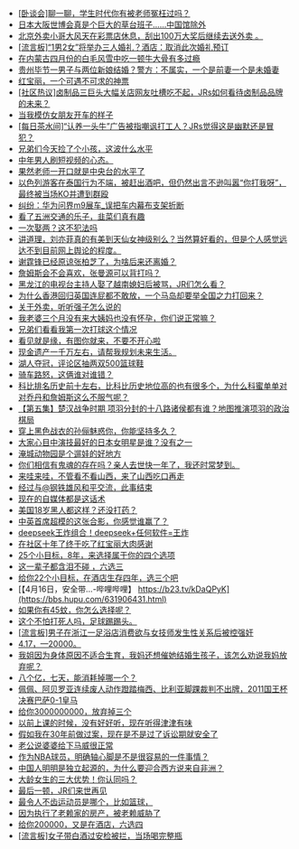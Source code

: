 + [[卧谈会]聊一聊，学生时代你有被老师冤枉过吗？](https://bbs.hupu.com/631909768.html)
+ [日本大阪世博会真是个巨大的草台班子......中国馆除外](https://bbs.hupu.com/631908800.html)
+ [北京外卖小哥大风天在彩票店休息，刮出100万大奖后继续去送外卖 。](https://bbs.hupu.com/631901727.html)
+ [[流言板]“1男2女”将举办三人婚礼？酒店：取消此次婚礼预订](https://bbs.hupu.com/631896136.html)
+ [在内蒙古四月份的白毛风雪中吃一顿牛大骨有多过瘾](https://bbs.hupu.com/631907053.html)
+ [贵州毕节一男子与两位新娘结婚？警方：不属实，一个是前妻一个是未婚妻](https://bbs.hupu.com/631898747.html)
+ [红宝丽，一个可遇不可求的神票](https://bbs.hupu.com/631902769.html)
+ [[社区热议]卤制品三巨头大幅关店网友吐槽吃不起，JRs如何看待卤制品品牌的未来？](https://bbs.hupu.com/631905636.html)
+ [当我模仿女朋友开车的样子](https://bbs.hupu.com/631902387.html)
+ [[每日茶水间]“认养一头牛”广告被指嘲讽打工人？JRs觉得这是幽默还是冒犯？](https://bbs.hupu.com/631897503.html)
+ [兄弟们今天捡了个小孩，这波什么水平](https://bbs.hupu.com/631909751.html)
+ [中年男人刷短视频的心态。](https://bbs.hupu.com/631911896.html)
+ [果然老师一开口就是中央台的水平了](https://bbs.hupu.com/631908930.html)
+ [以色列游客在泰国行为不端，被赶出酒吧，但仍然出言不逊叫嚣“你打我呀”，最终被当场KO并遭到群殴 ​](https://bbs.hupu.com/631903975.html)
+ [纠纷：华为问界m9展车_误把车内幕布支架折断](https://bbs.hupu.com/631910561.html)
+ [看了五洲交通的乐子，韭菜们真有趣](https://bbs.hupu.com/631910398.html)
+ [一次娶两？这不犯法吗](https://bbs.hupu.com/631895798.html)
+ [讲道理，刘亦菲真的有美到天仙女神级别么？当然算好看的，但是个人感觉远达不到目前网上舆论的程度。](https://bbs.hupu.com/631910118.html)
+ [谢霆锋已经原谅张柏芝了，为啥后来还离婚？](https://bbs.hupu.com/631910147.html)
+ [詹姆斯会不会喜欢，张曼源可以背打吗？](https://bbs.hupu.com/631910723.html)
+ [黑龙江的电视台主持人娶了越南媳妇后被骂，JR们怎么看？](https://bbs.hupu.com/631909836.html)
+ [为什么香港回归英国连屁都不敢放，一个马岛却要举全国之力打回来？](https://bbs.hupu.com/631903275.html)
+ [关于外卖，听听强子怎么说的](https://bbs.hupu.com/631899261.html)
+ [我老婆三个月没有来大姨妈也没有怀孕，你们说正常嘛？](https://bbs.hupu.com/631908920.html)
+ [兄弟们看看我第一次打球这个情况](https://bbs.hupu.com/631895114.html)
+ [看见就是缘，有图你就来，不要不开心啦](https://bbs.hupu.com/631902866.html)
+ [现金遗产一千万左右，请帮我规划未来生活。](https://bbs.hupu.com/631903125.html)
+ [湖人夺冠，评论区抽两双500篮球鞋](https://bbs.hupu.com/631904751.html)
+ [骑车路怒，这俩谁对谁错？](https://bbs.hupu.com/631906516.html)
+ [科比排名历史前十左右，比科比历史地位高的也有很多个，为什么科蜜单单对对乔丹和詹姆斯这么不服气呢？](https://bbs.hupu.com/631907851.html)
+ [【第五集】楚汉战争时期 项羽分封的十八路诸侯都有谁？地图推演项羽的政治棋局](https://bbs.hupu.com/631902040.html)
+ [穿上黑色战衣的孙俪魅惑你，你能坚持多久？](https://bbs.hupu.com/631909173.html)
+ [大家心目中演技最好的日本女明星是谁？没有之一](https://bbs.hupu.com/631909195.html)
+ [淹城动物园是个遛娃的好地方](https://bbs.hupu.com/631904590.html)
+ [你们相信有鬼魂的存在吗？亲人去世快一年了，我还时常梦到。](https://bbs.hupu.com/631908732.html)
+ [来哇来哇，不管看不看山西，来了山西吃口再走](https://bbs.hupu.com/631907832.html)
+ [经过与@钢铁雄风和平交流，此事结束](https://bbs.hupu.com/631907389.html)
+ [现在的自媒体都是这话术](https://bbs.hupu.com/631901112.html)
+ [美国18岁黑人都这样？还没打药？](https://bbs.hupu.com/631907246.html)
+ [中英首席超模的这张合影，你感觉谁赢了？](https://bbs.hupu.com/631907768.html)
+ [deepseek王炸组合！deepseek+任何软件=王炸](https://bbs.hupu.com/631893829.html)
+ [在社区十年了终于吃了红宝丽大肉感谢](https://bbs.hupu.com/631906956.html)
+ [25个小目标，8年，来选择属于你的四个选项](https://bbs.hupu.com/631907747.html)
+ [这一辈子都含泪不碰 ，六选三](https://bbs.hupu.com/631907025.html)
+ [给你22个小目标，在酒店生存四年，选三个吧](https://bbs.hupu.com/631907171.html)
+ [【4月16日，安全带…-哔哩哔哩】 https://b23.tv/kDaQPyK](https://bbs.hupu.com/631906431.html)
+ [如果你有45蚊，你怎么选择呢？](https://bbs.hupu.com/631906991.html)
+ [这个不怕打死人吗，足球踢踢头。](https://bbs.hupu.com/631906879.html)
+ [[流言板]男子在浙江一足浴店消费欲与女技师发生性关系后被控强奸](https://bbs.hupu.com/631906797.html)
+ [4.17，—20000。](https://bbs.hupu.com/631902438.html)
+ [我姐因为身体原因不适合生育，我妈还想催她结婚生孩子，该怎么劝说我妈放弃呢？](https://bbs.hupu.com/631907201.html)
+ [八个亿，七天，能消耗掉哪一个？](https://bbs.hupu.com/631907099.html)
+ [佩佩、阿贝罗亚连续废人动作蹬踏梅西、比利亚脚踝裁判不出牌，2011国王杯决赛巴萨0-1皇马](https://bbs.hupu.com/631905180.html)
+ [给你3000000000，放弃掉三个](https://bbs.hupu.com/631906873.html)
+ [以前上课的时候，没有好好听，现在听得津津有味](https://bbs.hupu.com/631900695.html)
+ [假如我在30年前做过案，现在是不是过了诉讼期就安全了](https://bbs.hupu.com/631906933.html)
+ [老公说婆婆给下马威很正常](https://bbs.hupu.com/631904417.html)
+ [作为NBA球员，明确轴心脚是不是很容易的一件事情？](https://bbs.hupu.com/631892511.html)
+ [中国人明明是独立起源的，为什么要迎合西方说来自非洲？](https://bbs.hupu.com/631901319.html)
+ [大龄女生的三大优势！你认同吗？](https://bbs.hupu.com/631905816.html)
+ [最后一顿，JR们来世再见](https://bbs.hupu.com/631908193.html)
+ [最令人不齿运动员是哪个，比如篮球，](https://bbs.hupu.com/631910808.html)
+ [因为执行了老赖家的房产，被老赖威胁了](https://bbs.hupu.com/631909804.html)
+ [给你200000，又是在酒店，六选四](https://bbs.hupu.com/631907829.html)
+ [[流言板]女子带白酒过安检被拦，当场喝完整瓶](https://bbs.hupu.com/631907567.html)
